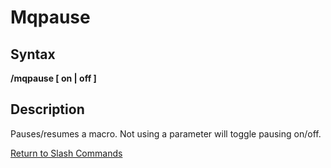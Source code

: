 # Mqpause

## Syntax

**/mqpause \[ on \| off \]**

## Description

Pauses/resumes a macro. Not using a parameter will toggle pausing on/off.

[Return to Slash Commands](./)

